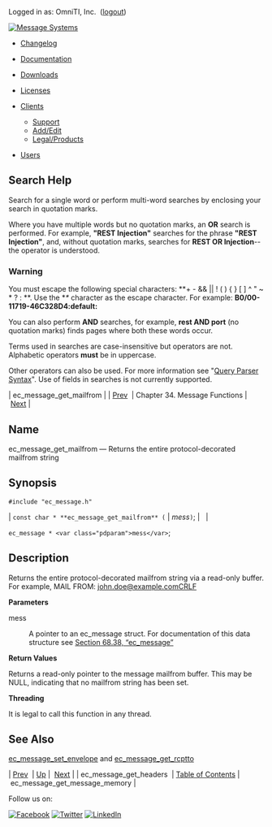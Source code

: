 Logged in as: OmniTI, Inc.  ([logout](https://support.messagesystems.com/logout.php))

[![Message Systems](https://support.messagesystems.com/images/ms-white205.png)](https://support.messagesystems.com/start.php) 

*   [Changelog](https://support.messagesystems.com/start.php?show=changelog)
*   [Documentation](https://support.messagesystems.com/docs/)
*   [Downloads](https://support.messagesystems.com/start.php)

*   [Licenses](https://support.messagesystems.com/license_summary.php)
*   <a href="">Clients</a>
    *   [Support](https://support.messagesystems.com/cs.php)
    *   [Add/Edit](https://support.messagesystems.com/edit_client.php)
    *   [Legal/Products](https://support.messagesystems.com/edit_products.php)
*   [Users](https://support.messagesystems.com/edit_customer.php)

## Search Help

Search for a single word or perform multi-word searches by enclosing your search in quotation marks.

Where you have multiple words but no quotation marks, an **OR** search is performed. For example, **"REST Injection"** searches for the phrase **"REST Injection"**, and, without quotation marks, searches for **REST OR Injection**--the operator is understood.

### Warning

You must escape the following special characters: **+ - && || ! ( ) { } [ ] ^ " ~ * ? : \**. Use the **\** character as the escape character. For example: **B0/00-11719-46C328D4\:default\:**

You can also perform **AND** searches, for example, **rest AND port** (no quotation marks) finds pages where both these words occur.

Terms used in searches are case-insensitive but operators are not. Alphabetic operators **must** be in uppercase.

Other operators can also be used. For more information see "[Query Parser Syntax](https://lucene.apache.org/core/old_versioned_docs/versions/3_0_0/queryparsersyntax.html)". Use of fields in searches is not currently supported.

| ec_message_get_mailfrom |
| [Prev](apis.ec_message_get_headers.php)  | Chapter 34. Message Functions |  [Next](apis.ec_message_get_message_memory.php) |

<a name="apis.ec_message_get_mailfrom"></a>
## Name

ec_message_get_mailfrom — Returns the entire protocol-decorated mailfrom string

## Synopsis

`#include "ec_message.h"`

| `const char * **ec_message_get_mailfrom** (` | <var class="pdparam">mess</var>`)`; |   |

`ec_message * <var class="pdparam">mess</var>`;<a name="idp28410944"></a>
## Description

Returns the entire protocol-decorated mailfrom string via a read-only buffer. For example, MAIL FROM: john.doe@example.comCRLF

**Parameters**

<dl class="variablelist">

<dt>mess</dt>

<dd>

A pointer to an ec_message struct. For documentation of this data structure see [Section 68.38, “ec_message”](structs.ec_message.php "68.38. ec_message")

</dd>

</dl>

**Return Values**

Returns a read-only pointer to the message mailfrom buffer. This may be NULL, indicating that no mailfrom string has been set.

**Threading**

It is legal to call this function in any thread.

<a name="idp28417744"></a>
## See Also

[ec_message_set_envelope](apis.ec_message_set_envelope.php "ec_message_set_envelope") and [ec_message_get_rcptto](apis.ec_message_get_rcptto.php "ec_message_get_rcptto")

| [Prev](apis.ec_message_get_headers.php)  | [Up](ec_message.php) |  [Next](apis.ec_message_get_message_memory.php) |
| ec_message_get_headers  | [Table of Contents](index.php) |  ec_message_get_message_memory |

Follow us on:

[![Facebook](https://support.messagesystems.com/images/icon-facebook.png)](http://www.facebook.com/messagesystems) [![Twitter](https://support.messagesystems.com/images/icon-twitter.png)](http://twitter.com/#!/MessageSystems) [![LinkedIn](https://support.messagesystems.com/images/icon-linkedin.png)](http://www.linkedin.com/company/message-systems)